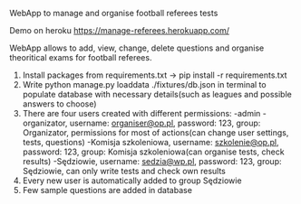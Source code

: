 WebApp to manage and organise football referees tests

Demo on heroku https://manage-referees.herokuapp.com/

WebApp allows to add, view, change, delete questions and organise theoritical exams for football referees.

1. Install packages from requirements.txt -> pip install -r requirements.txt
2. Write python manage.py loaddata ./fixtures/db.json in terminal to populate database with necessary details(such as
   leagues and possible answers to choose)
3. There are four users created with different permissions:
   -admin
   -organizator, username: organiser@op.pl, password: 123, group: Organizator, permissions for most of actions(can
   change user settings, tests, questions)
   -Komisja szkoleniowa, username: szkolenie@op.pl, password: 123, group: Komisja szkoleniowa(can organise tests, check
   results)
   -Sędziowie, username: sedzia@wp.pl, password: 123, group: Sędziowie, can only write tests and check own results
4. Every new user is automatically added to group Sędziowie
5. Few sample questions are added in database
